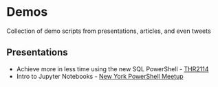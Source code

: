 # Demos
Collection of demo scripts from presentations, articles, and even tweets

## Presentations

+ Achieve more in less time using the new SQL PowerShell - [THR2114](Presentations/Ignite2018-THR2114/README.md)
+ Intro to Jupyter Notebooks - [New York PowerShell Meetup](Presentations/Intro-to-Jupyter-Notebooks/README.md)
